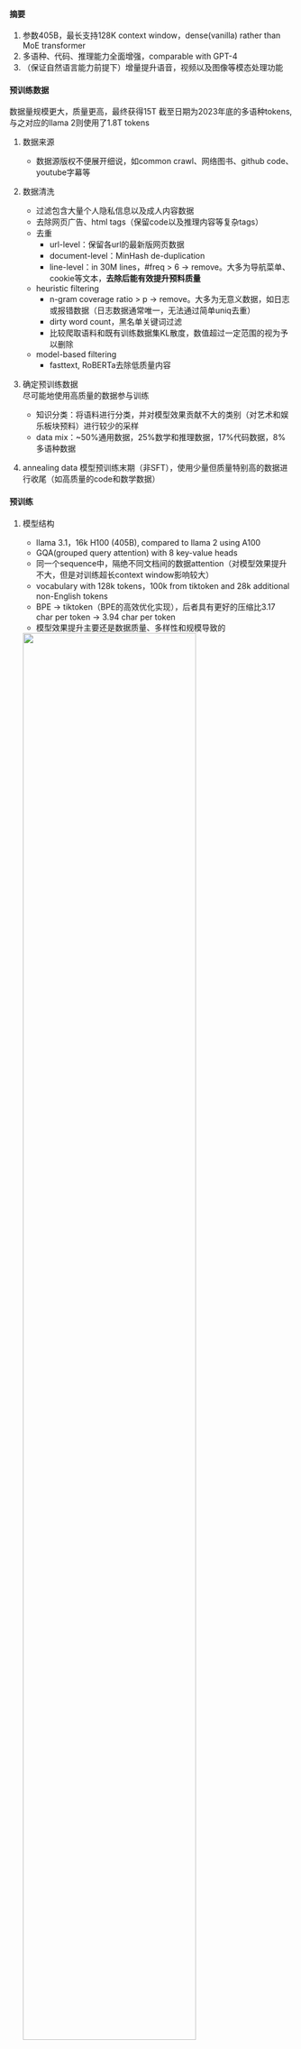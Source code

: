 #### 摘要
1. 参数405B，最长支持128K context window，dense(vanilla) rather than MoE transformer
2. 多语种、代码、推理能力全面增强，comparable with GPT-4
3. （保证自然语言能力前提下）增量提升语音，视频以及图像等模态处理功能
 

#### 预训练数据
数据量规模更大，质量更高，最终获得15T 截至日期为2023年底的多语种tokens, 与之对应的llama 2则使用了1.8T tokens

1. 数据来源  
    - 数据源版权不便展开细说，如common crawl、网络图书、github code、youtube字幕等

2. 数据清洗  
    - 过滤包含大量个人隐私信息以及成人内容数据
    - 去除网页广告、html tags（保留code以及推理内容等复杂tags）
    - 去重
        - url-level：保留各url的最新版网页数据
        - document-level：MinHash de-duplication
        - line-level：in 30M lines，#freq > 6 $\rightarrow$ remove。大多为导航菜单、cookie等文本，**去除后能有效提升预料质量**
    - heuristic filtering
        - n-gram coverage ratio > p $\rightarrow$ remove。大多为无意义数据，如日志或报错数据（日志数据通常唯一，无法通过简单uniq去重）
        - dirty word count，黑名单关键词过滤
        - 比较爬取语料和既有训练数据集KL散度，数值超过一定范围的视为予以删除
    - model-based filtering
        - fasttext, RoBERTa去除低质量内容
3. 确定预训练数据  
    尽可能地使用高质量的数据参与训练
    - 知识分类：将语料进行分类，并对模型效果贡献不大的类别（对艺术和娱乐板块预料）进行较少的采样
    - data mix：~50%通用数据，25%数学和推理数据，17%代码数据，8%多语种数据


4. annealing data
    模型预训练末期（非SFT），使用少量但质量特别高的数据进行收尾（如高质量的code和数学数据）

#### 预训练
1. 模型结构  
      - llama 3.1，16k H100 (405B), compared to llama 2 using A100
      - GQA(grouped query attention) with 8 key-value heads
      - 同一个sequence中，隔绝不同文档间的数据attention（对模型效果提升不大，但是对训练超长context window影响较大）
      - vocabulary with 128k tokens，100k from tiktoken and 28k additional non-English tokens
      - BPE $\rightarrow$ tiktoken（BPE的高效优化实现），后者具有更好的压缩比3.17 char per token $\rightarrow$ 3.94 char per token
      - 模型效果提升主要还是数据质量、多样性和规模导致的
    <div class="one-image-container">
    <img src="\AI\Paper_Reading\LM\LMs\LLaMA\image\llama3_hyperparameters.jpg" style="width: 80%;">
    <p style="text-align: center;">llama 3模型主要超参</p>
    </div>
1. pre-training
      - next token predication，力大砖飞
      - 大力出奇迹且简单：sft + RS(reject sampling) + DPO，效果提升主要还是数据质量高和多样性
      - 70b is comparable better
2. scaling law  
    单纯的增大模型规模或增加训练样本可能会导致undertrained，导致算力或语料库未充分利用
    - 预测最佳模型规模：统计各种算力情况下，模型在不同规模数据集下预训练后，在下游任务benchmark validation set效果表现的相关性（之前仅基于预训练的next token predication loss预测的方法太过于粗糙了，噪声较大且准确性较低）
    - assume $\#tokens=AC^\alpha$，A为标量，C表示算力支持
    <div class="one-image-container">
    <img src="\AI\Paper_Reading\LM\LMs\LLaMA\image\llama3_scale_law_model-size.jpg" style="width: 100%;">
    <p style="text-align: center;">llama 3 scale law. (fixed  compute=#tokens*model_size, #tokens $\uparrow$，model_size $\downarrow$)</p>
    </div>
    - 预测最佳模型规模下效果：通过（最佳模型规模）小模型和既有的llama2模型在ARC benchmark上效果，预测相应规模下llama 3的效果
    <div class="one-image-container">
    <img src="\AI\Paper_Reading\LM\LMs\LLaMA\image\llama3_scale_law_accuracy.jpg" style="width: 100%;">
    </div>
3. large scale pre-training strategy
    - Parallelism：PP(pipeline parallelism), TP(tenspr parallelism), DP(data parallelism), CP(context parallelism)
    
4. pre-training recipe
    预训练分为三个主要步骤，即
    - initial pre-training
          - (0, 252M] tokens, seq_len=4k, batch_size=4M/seq_len
          - (252M, 2.87T] tokens, seq_len=8k, batch_size=8M/seq_len
          - after 2.87T tokens, seq_len=8k, batch_size=16M/seq_len
    - long-context (128k) pre-training
        - final stage of pre-training, 0.8T tokens(0.8/15=5.33%占比) for long-context pre-training
        - 6个step逐次增加seq_len，直到模型能够适应增长后的seq_len（1. 短文本任务效果保持不变；2. 在当前context window很好地解决大海捞针问题）
    - annealing
        - 训练末期通过超高质量数据40M tokens（lr decay→0，seq_len=128k）来收尾模型，output=avg(multi finals checkpoints)





-----------------
- Guard 3可以多prompt的输入输出进行一些安全上的改写
preference data
- 使用多个模型对给定prompt进行生成，并采样两条样本（由不同模型生成）